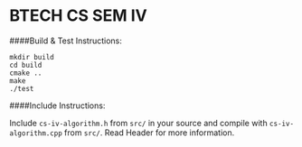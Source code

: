# BTECH CS SEM IV

####Build & Test Instructions:

```
mkdir build
cd build
cmake .. 
make
./test
```

####Include Instructions:

Include `cs-iv-algorithm.h` from `src/` in your source and compile with `cs-iv-algorithm.cpp` from `src/`.
Read Header for more information.
